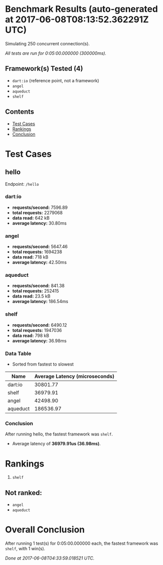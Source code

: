 # Benchmark Results (auto-generated at 2017-06-08T08:13:52.362291Z UTC)
Simulating 250 concurrent connection(s).

*All tests are run for 0:05:00.000000 (300000ms).*
## Framework(s) Tested (4)
  * `dart:io` (reference point, not a framework)
  * `angel`
  * `aqueduct`
  * `shelf`
## Contents
  * [Test Cases](#test-cases)
  * [Rankings](#rankings)
  * [Conclusion](#conclusion)
# Test Cases
## hello
Endpoint: `/hello`
### dart:io
  * **requests/second:** 7596.89
  * **total requests:** 2279068
  * **data read:** 642 kB
  * **average latency:** 30.80ms
### angel
  * **requests/second:** 5647.46
  * **total requests:** 1694238
  * **data read:** 718 kB
  * **average latency:** 42.50ms
### aqueduct
  * **requests/second:** 841.38
  * **total requests:** 252415
  * **data read:** 23.5 kB
  * **average latency:** 186.54ms
### shelf
  * **requests/second:** 6490.12
  * **total requests:** 1947036
  * **data read:** 798 kB
  * **average latency:** 36.98ms
### Data Table
* Sorted from fastest to slowest

Name | Average Latency (microseconds)
---- | ----
dart:io | 30801.77
shelf | 36979.91
angel | 42498.90
aqueduct | 186536.97
### Conclusion
After running hello, the fastest framework was `shelf`.
  * Average latency of **36979.91us (36.98ms)**.
# Rankings
  1. `shelf`
## Not ranked:
  * `angel`
  * `aqueduct`
# Overall Conclusion
After running 1 test(s) for 0:05:00.000000 each, the fastest framework was `shelf`, with 1 win(s).

*Done at 2017-06-08T04:33:59.018521 UTC.*
